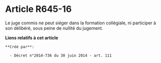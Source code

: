 # Article R645-16

Le juge commis ne peut siéger dans la formation collégiale, ni participer à son délibéré, sous peine de nullité du jugement.

**Liens relatifs à cet article**

	**Créé par**:

	  - Décret n°2014-736 du 30 juin 2014 - art. 111
